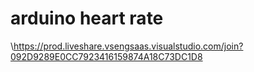 # arduino heart rate
\https://prod.liveshare.vsengsaas.visualstudio.com/join?092D9289E0CC7923416159874A18C73DC1D8
